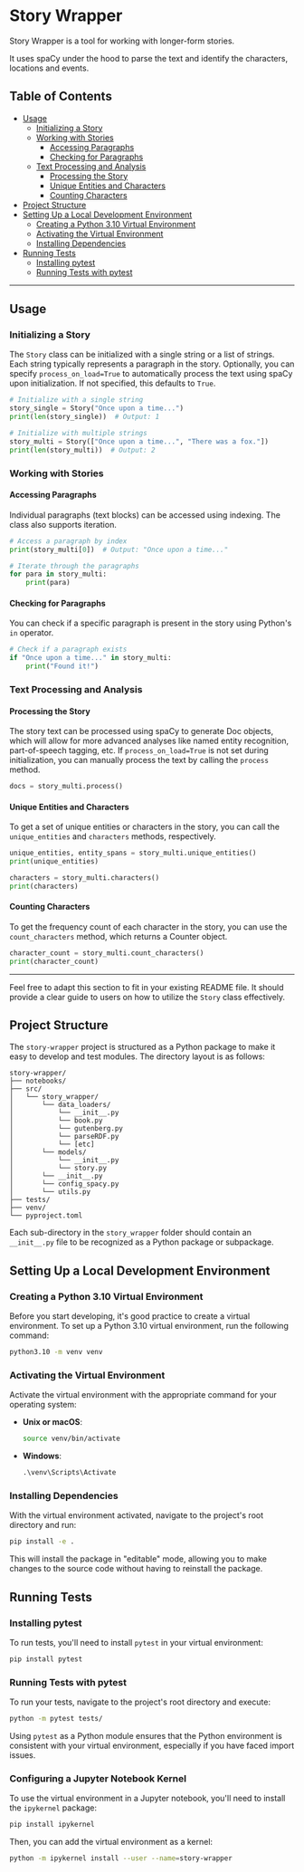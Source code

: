 # Story Wrapper

Story Wrapper is a tool for working with longer-form stories. 

It uses spaCy under the hood to parse the text and identify the characters, 
locations and events.

## Table of Contents

- [Usage](#usage)
  - [Initializing a Story](#initializing-a-story)
  - [Working with Stories](#working-with-stories)
    - [Accessing Paragraphs](#accessing-paragraphs)
    - [Checking for Paragraphs](#checking-for-paragraphs)
  - [Text Processing and Analysis](#text-processing-and-analysis)
    - [Processing the Story](#processing-the-story)
    - [Unique Entities and Characters](#unique-entities-and-characters)
    - [Counting Characters](#counting-characters)
- [Project Structure](#project-structure)
- [Setting Up a Local Development Environment](#setting-up-a-local-development-environment)
  - [Creating a Python 3.10 Virtual Environment](#creating-a-python-310-virtual-environment)
  - [Activating the Virtual Environment](#activating-the-virtual-environment)
  - [Installing Dependencies](#installing-dependencies)
- [Running Tests](#running-tests)
  - [Installing pytest](#installing-pytest)
  - [Running Tests with pytest](#running-tests-with-pytest)

---

## Usage

### Initializing a Story

The `Story` class can be initialized with a single string or a list of strings. Each string typically represents a paragraph in the story. Optionally, you can specify `process_on_load=True` to automatically process the text using spaCy upon initialization. If not specified, this defaults to `True`.

```python
# Initialize with a single string
story_single = Story("Once upon a time...")
print(len(story_single))  # Output: 1

# Initialize with multiple strings
story_multi = Story(["Once upon a time...", "There was a fox."])
print(len(story_multi))  # Output: 2
```

### Working with Stories

#### Accessing Paragraphs

Individual paragraphs (text blocks) can be accessed using indexing. The class also supports iteration.

```python
# Access a paragraph by index
print(story_multi[0])  # Output: "Once upon a time..."

# Iterate through the paragraphs
for para in story_multi:
    print(para)
```

#### Checking for Paragraphs

You can check if a specific paragraph is present in the story using Python's `in` operator.

```python
# Check if a paragraph exists
if "Once upon a time..." in story_multi:
    print("Found it!")
```

### Text Processing and Analysis

#### Processing the Story

The story text can be processed using spaCy to generate Doc objects, which will allow for more advanced analyses like named entity recognition, part-of-speech tagging, etc. If `process_on_load=True` is not set during initialization, you can manually process the text by calling the `process` method.

```python
docs = story_multi.process()
```

#### Unique Entities and Characters

To get a set of unique entities or characters in the story, you can call the `unique_entities` and `characters` methods, respectively.

```python
unique_entities, entity_spans = story_multi.unique_entities()
print(unique_entities)

characters = story_multi.characters()
print(characters)
```

#### Counting Characters

To get the frequency count of each character in the story, you can use the `count_characters` method, which returns a Counter object.

```python
character_count = story_multi.count_characters()
print(character_count)
```

---

Feel free to adapt this section to fit in your existing README file. It should provide a clear guide to users on how to utilize the `Story` class effectively.

## Project Structure

The `story-wrapper` project is structured as a Python package to make it easy to develop and test modules. The directory layout is as follows:

```plaintext
story-wrapper/
├── notebooks/
├── src/
│   └── story_wrapper/
│       └── data_loaders/
│           └── __init__.py
│           └── book.py
│           └── gutenberg.py
│           └── parseRDF.py
│           └── [etc]
│       └── models/
│           └── __init__.py
│           └── story.py
│       └── __init__.py
│       └── config_spacy.py
│       └── utils.py
├── tests/
├── venv/
└── pyproject.toml
```

Each sub-directory in the `story_wrapper` folder should contain an `__init__.py` file to be recognized as a Python package or subpackage.

## Setting Up a Local Development Environment

### Creating a Python 3.10 Virtual Environment

Before you start developing, it's good practice to create a virtual environment. To set up a Python 3.10 virtual environment, run the following command:

```bash
python3.10 -m venv venv
```

### Activating the Virtual Environment

Activate the virtual environment with the appropriate command for your operating system:

- **Unix or macOS**:

  ```bash
  source venv/bin/activate
  ```

- **Windows**:

  ```cmd
  .\venv\Scripts\Activate
  ```

### Installing Dependencies

With the virtual environment activated, navigate to the project's root directory and run:

```bash
pip install -e .
```

This will install the package in "editable" mode, allowing you to make changes to the source code without having to reinstall the package.

## Running Tests

### Installing pytest

To run tests, you'll need to install `pytest` in your virtual environment:

```bash
pip install pytest
```

### Running Tests with pytest

To run your tests, navigate to the project's root directory and execute:

```bash
python -m pytest tests/
```

Using `pytest` as a Python module ensures that the Python environment is consistent with your virtual environment, especially if you have faced import issues.


### Configuring a Jupyter Notebook Kernel

To use the virtual environment in a Jupyter notebook, you'll need to install the `ipykernel` package:

```bash
pip install ipykernel
```

Then, you can add the virtual environment as a kernel:

```bash
python -m ipykernel install --user --name=story-wrapper
```
